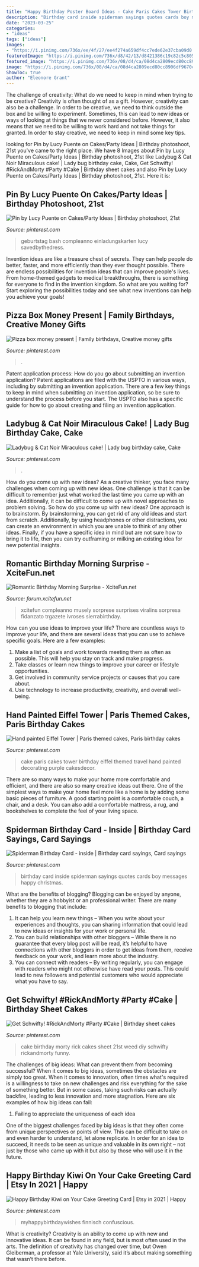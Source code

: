 ```yaml
---
title: "Happy Birthday Poster Board Ideas - Cake Paris Cakes Tower Birthday Eiffel Themed Travel Hand Painted Decorating Purple Cakesdecor"
description: "Birthday card inside spiderman sayings quotes cards boy messages happy christmas"
date: "2023-03-25"
categories:
- "ideas"
tags: ["ideas"]
images:
- "https://i.pinimg.com/736x/ee/4f/27/ee4f274a659df4cc7ede62e37cba09d0.jpg"
featuredImage: "https://i.pinimg.com/736x/d8/42/13/d8421386c19c82c5c805dff248530342.jpg"
featured_image: "https://i.pinimg.com/736x/08/d4/ca/08d4ca2809ecd80cc8906df9670caa9b.jpg"
image: "https://i.pinimg.com/736x/08/d4/ca/08d4ca2809ecd80cc8906df9670caa9b.jpg"
ShowToc: true
author: "Eleonore Grant"
---
```



The challenge of creativity: What do we need to keep in mind when trying to be creative?
Creativity is often thought of as a gift. However, creativity can also be a challenge. In order to be creative, we need to think outside the box and be willing to experiment. Sometimes, this can lead to new ideas or ways of looking at things that we never considered before. However, it also means that we need to be willing to work hard and not take things for granted. In order to stay creative, we need to keep in mind some key tips.

	

		
looking for Pin by Lucy Puente on Cakes/Party Ideas | Birthday photoshoot, 21st you've came to the right place. We have 8 Images about Pin by Lucy Puente on Cakes/Party Ideas | Birthday photoshoot, 21st like Ladybug &amp; Cat Noir Miraculous cake! | Lady bug birthday cake, Cake, Get Schwifty! #RickAndMorty #Party #Cake | Birthday sheet cakes and also Pin by Lucy Puente on Cakes/Party Ideas | Birthday photoshoot, 21st. Here it is:
		
    
## Pin By Lucy Puente On Cakes/Party Ideas | Birthday Photoshoot, 21st

<img loading=lazy src="https://i.pinimg.com/736x/27/65/bc/2765bccac6e3c08654637cb72b4bb569.jpg" onerror="this.onerror=null;this.src='https://tse3.mm.bing.net/th?id=OIP.rycxawnjd7uWVvNkHTtPLgHaK-&amp;pid=15.1';" alt="Pin by Lucy Puente on Cakes/Party Ideas | Birthday photoshoot, 21st">

_Source: pinterest.com_

>geburtstag bash compleanno einladungskarten lucy savedbythedress. 

	

Invention ideas are like a treasure chest of secrets. They can help people do better, faster, and more efficiently than they ever thought possible. There are endless possibilities for invention ideas that can improve people's lives. From home-themed gadgets to medical breakthroughs, there is something for everyone to find in the invention kingdom. So what are you waiting for? Start exploring the possibilities today and see what new inventions can help you achieve your goals!

    
## Pizza Box Money Present | Family Birthdays, Creative Money Gifts

<img loading=lazy src="https://i.pinimg.com/736x/37/88/16/378816315df64f06463d5aa0b70979d4.jpg" onerror="this.onerror=null;this.src='https://tse2.mm.bing.net/th?id=OIP.v2VZ2Ubj7ZICNV9OHdBCDQHaNL&amp;pid=15.1';" alt="Pizza box money present | Family birthdays, Creative money gifts">

_Source: pinterest.com_

>. 

	

Patent application process: How do you go about submitting an invention application?
Patent applications are filed with the USPTO in various ways, including by submitting an invention application. There are a few key things to keep in mind when submitting an invention application, so be sure to understand the process before you start. The USPTO also has a specific guide for how to go about creating and filing an invention application.

    
## Ladybug &amp; Cat Noir Miraculous Cake! | Lady Bug Birthday Cake, Cake

<img loading=lazy src="https://i.pinimg.com/736x/08/d4/ca/08d4ca2809ecd80cc8906df9670caa9b.jpg" onerror="this.onerror=null;this.src='https://tse1.mm.bing.net/th?id=OIP.pjUFMxjBGH-zoxNLoxR0WAHaKz&amp;pid=15.1';" alt="Ladybug &amp; Cat Noir Miraculous cake! | Lady bug birthday cake, Cake">

_Source: pinterest.com_

>. 

	

How do you come up with new ideas?
As a creative thinker, you face many challenges when coming up with new ideas. One challenge is that it can be difficult to remember just what worked the last time you came up with an idea. Additionally, it can be difficult to come up with novel approaches to problem solving.  So how do you come up with new ideas? 
One approach is to brainstorm. By brainstorming, you can get rid of any old ideas and start from scratch. Additionally, by using headphones or other distractions, you can create an environment in which you are unable to think of any other ideas. Finally, if you have a specific idea in mind but are not sure how to bring it to life, then you can try outframing or milking an existing idea for new potential insights.

    
## Romantic Birthday Morning Surprise - XciteFun.net

<img loading=lazy src="https://img.xcitefun.net/users/2015/01/369809,xcitefun-birthday-morning-7.jpg" onerror="this.onerror=null;this.src='https://tse1.mm.bing.net/th?id=OIP.nNydg9K9J1j2Zm_yI7W3fgHaPj&amp;pid=15.1';" alt="Romantic Birthday Morning Surprise - XciteFun.net">

_Source: forum.xcitefun.net_

>xcitefun compleanno musely sorprese surprises viralins sorpresa fidanzato trgazete ivroses sierrabirthday. 

	

How can you use ideas to improve your life?
There are countless ways to improve your life, and there are several ideas that you can use to achieve specific goals. Here are a few examples: 
1. Make a list of goals and work towards meeting them as often as possible. This will help you stay on track and make progress.
2. Take classes or learn new things to improve your career or lifestyle opportunities.
3. Get involved in community service projects or causes that you care about.
4. Use technology to increase productivity, creativity, and overall well-being.

    
## Hand Painted Eiffel Tower | Paris Themed Cakes, Paris Birthday Cakes

<img loading=lazy src="https://i.pinimg.com/736x/ee/4f/27/ee4f274a659df4cc7ede62e37cba09d0.jpg" onerror="this.onerror=null;this.src='https://tse2.mm.bing.net/th?id=OIP.jL9vexHqULCyxCTJxxYMFwAAAA&amp;pid=15.1';" alt="Hand painted Eiffel Tower | Paris themed cakes, Paris birthday cakes">

_Source: pinterest.com_

>cake paris cakes tower birthday eiffel themed travel hand painted decorating purple cakesdecor. 

	

There are so many ways to make your home more comfortable and efficient, and there are also so many creative ideas out there. One of the simplest ways to make your home feel more like a home is by adding some basic pieces of furniture. A good starting point is a comfortable couch, a chair, and a desk. You can also add a comfortable mattress, a rug, and bookshelves to complete the feel of your living space.

    
## Spiderman Birthday Card - Inside | Birthday Card Sayings, Card Sayings

<img loading=lazy src="https://i.pinimg.com/736x/db/c6/10/dbc6104351c8e3a48f4ef787cceec16f--spiderman-birthday-cards.jpg" onerror="this.onerror=null;this.src='https://tse2.mm.bing.net/th?id=OIP.0OIqMPIYZ8pobXne1kx8HQHaLH&amp;pid=15.1';" alt="Spiderman Birthday Card - inside | Birthday card sayings, Card sayings">

_Source: pinterest.com_

>birthday card inside spiderman sayings quotes cards boy messages happy christmas. 

	

What are the benefits of blogging?
Blogging can be enjoyed by anyone, whether they are a hobbyist or an professional writer. There are many benefits to blogging that include: 
1. It can help you learn new things – When you write about your experiences and thoughts, you can sharing information that could lead to new ideas or insights for your work or personal life. 
2. You can build relationships with other bloggers – While there is no guarantee that every blog post will be read, it’s helpful to have connections with other bloggers in order to get ideas from them, receive feedback on your work, and learn more about the industry. 
3. You can connect with readers – By writing regularly, you can engage with readers who might not otherwise have read your posts. This could lead to new followers and potential customers who would appreciate what you have to say. 

    
## Get Schwifty! #RickAndMorty #Party #Cake | Birthday Sheet Cakes

<img loading=lazy src="https://i.pinimg.com/736x/d8/42/13/d8421386c19c82c5c805dff248530342.jpg" onerror="this.onerror=null;this.src='https://tse4.mm.bing.net/th?id=OIP.t5mDbPoSf0tiH2L_wKFgnQHaNK&amp;pid=15.1';" alt="Get Schwifty! #RickAndMorty #Party #Cake | Birthday sheet cakes">

_Source: pinterest.com_

>cake birthday morty rick cakes sheet 21st weed diy schwifty rickandmorty funny. 

	

The challenges of big ideas: What can prevent them from becoming successful?
When it comes to big ideas, sometimes the obstacles are simply too great. When it comes to innovation, often times what's required is a willingness to take on new challenges and risk everything for the sake of something better. But in some cases, taking such risks can actually backfire, leading to less innovation and more stagnation. Here are six examples of how big ideas can fail:
1) Failing to appreciate the uniqueness of each idea

One of the biggest challenges faced by big ideas is that they often come from unique perspectives or points of view. This can be difficult to take on and even harder to understand, let alone replicate. In order for an idea to succeed, it needs to be seen as unique and valuable in its own right – not just by those who came up with it but also by those who will use it in the future.

    
## Happy Birthday Kiwi On Your Cake Greeting Card | Etsy In 2021 | Happy

<img loading=lazy src="https://i.pinimg.com/736x/0b/33/1c/0b331c5a44347bde45c2a451901639bf--art-prints-quotes-funny-birthday-cards.jpg" onerror="this.onerror=null;this.src='https://tse4.mm.bing.net/th?id=OIP.-f2NEspe6JWj0H1dx5OfyAHaLG&amp;pid=15.1';" alt="Happy Birthday Kiwi on Your Cake Greeting Card | Etsy in 2021 | Happy">

_Source: pinterest.com_

>myhappybirthdaywishes finnisch confuscious. 

	

What is creativity?
Creativity is an ability to come up with new and innovative ideas. It can be found in any field, but is most often used in the arts. The definition of creativity has changed over time, but Owen Gleiberman, a professor at Yale University, said it’s about making something that wasn’t there before.

